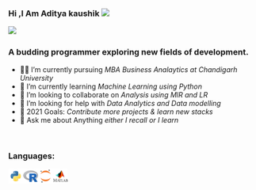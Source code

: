 ### Hi ,I Am Aditya kaushik <img src="https://raw.githubusercontent.com/debdutgoswami/debdutgoswami/master/assets/gifs/Hi.gif" width="30px">
![](https://komarev.com/ghpvc/?username=kaushikaditya&color=blue)
<h3>A budding programmer exploring new fields of development.</h3>




- 👨‍🏭 I’m currently pursuing *MBA Business Analaytics at Chandigarh University*
- 🏫 I’m currently learning *Machine Learning using Python* 
- 🙌 I’m looking to collaborate on *Analysis using MlR and LR*
- 🤔 I’m looking for help with *Data Analytics and Data modelling*
- 🥅 2021 Goals: *Contribute more  projects & learn new stacks*
- 💬 Ask me about Anything *either I recall or I learn*




<br>

### Languages:



<img align="left" alt="Python" width="30px" src="https://raw.githubusercontent.com/github/explore/80688e429a7d4ef2fca1e82350fe8e3517d3494d/topics/python/python.png" />

<img align="left" alt="R" width="30px" src="https://raw.githubusercontent.com/github/explore/80688e429a7d4ef2fca1e82350fe8e3517d3494d/topics/r/r.png" />

<img align="left" alt="Jupyter Notebok" width="30px" src="https://raw.githubusercontent.com/github/explore/80688e429a7d4ef2fca1e82350fe8e3517d3494d/topics/jupyter-notebook/jupyter-notebook.png" />
<img align="left" alt="Matlab" width="30px" src="https://raw.githubusercontent.com/github/explore/80688e429a7d4ef2fca1e82350fe8e3517d3494d/topics/matlab/matlab.png" />
